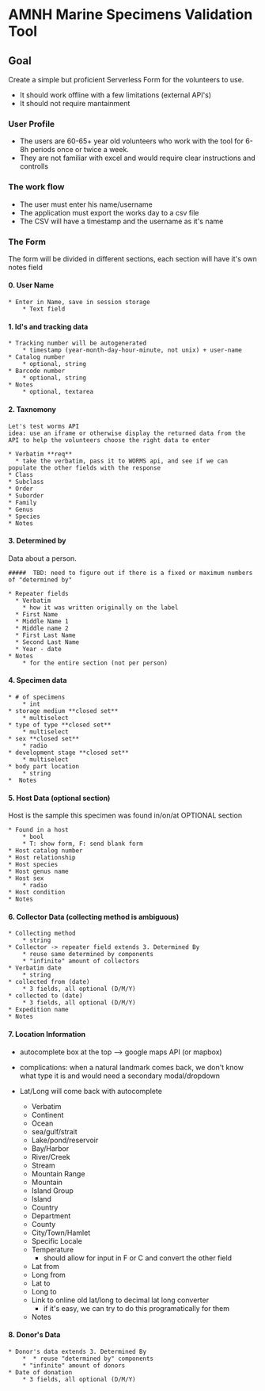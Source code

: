 # AMNH Marine Specimens Validation Tool

## Goal

Create a simple but proficient Serverless Form for the volunteers to use.

* It should work offline with a few limitations (external API's)
* It should not require mantainment


### User Profile

* The users are 60-65+ year old volunteers who work with the tool for 6-8h periods once or twice a week.
* They are not familiar with excel and would require clear instructions and controlls

### The work flow

* The user must enter his name/username
* The application must export the works day to a csv file
* The CSV will have a timestamp and the username as it's name

### The Form

The form will be divided in different sections, each section will have it's own notes field 

#### 0. User Name
	* Enter in Name, save in session storage
  		* Text field

#### 1. Id's and tracking data

	* Tracking number will be autogenerated
  		* timestamp (year-month-day-hour-minute, not unix) + user-name
	* Catalog number
  		* optional, string
	* Barcode number
  		* optional, string
	* Notes
  		* optional, textarea

#### 2. Taxnomony
	
	Let's test worms API
    idea: use an iframe or otherwise display the returned data from the API to help the volunteers choose the right data to enter 

	* Verbatim **req**
	  * take the verbatim, pass it to WORMS api, and see if we can populate the other fields with the response 
	* Class
	* Subclass
	* Order
	* Suborder
	* Family 
	* Genus 
	* Species 
	* Notes

#### 3. Determined by
Data about a person. 

	#####  TBD: need to figure out if there is a fixed or maximum numbers of "determined by"

	* Repeater fields
      * Verbatim
        * how it was written originally on the label 
      * First Name
      * Middle Name 1
      * Middle name 2
      * First Last Name
      * Second Last Name
      * Year - date
    * Notes
    	* for the entire section (not per person) 

#### 4. Specimen data
	
	* # of specimens
		* int
	* storage medium **closed set**
		* multiselect
	* type of type **closed set**
		* multiselect	 
	* sex **closed set**
		* radio 	
	* development stage **closed set**
		* multiselect	 
	* body part location
		* string
	*  Notes

#### 5. Host Data (optional section)
Host is the sample this specimen was found in/on/at
OPTIONAL section

	* Found in a host
		* bool 
		* T: show form, F: send blank form
	* Host catalog number
	* Host relationship
	* Host species
	* Host genus name
	* Host sex
		* radio  
	* Host condition
	* Notes

#### 6. Collector Data (collecting method is ambiguous)

	* Collecting method
		* string 
	* Collector -> repeater field extends 3. Determined By
		* reuse same determined by components
		* "infinite" amount of collectors
	* Verbatim date
		* string 
	* collected from (date)
		* 3 fields, all optional (D/M/Y) 
	* collected to (date)
		* 3 fields, all optional (D/M/Y)  
	* Expedition name
	* Notes

#### 7. Location Information
* autocomplete box at the top --> google maps API (or mapbox)
* complications: when a natural landmark comes back, we don't know what type it is and would need a secondary modal/dropdown
* Lat/Long will come back with autocomplete 


	* Verbatim
	* Continent
	* Ocean
	* sea/gulf/strait
	* Lake/pond/reservoir
	* Bay/Harbor
	* River/Creek
	* Stream
	* Mountain Range
	* Mountain
	* Island Group
	* Island
	* Country
	* Department
	* County
	* City/Town/Hamlet
	* Specific Locale
	* Temperature 
		* should allow for input in F or C and convert the other field
	* Lat from
	* Long from
	* Lat to
	* Long to
	* Link to online old lat/long to decimal lat long converter
		* if it's easy, we can try to do this programatically for them  
	* Notes

#### 8. Donor's Data

	* Donor's data extends 3. Determined By
		*  * reuse "determined by" components
		* "infinite" amount of donors
	* Date of donation
		* 3 fields, all optional (D/M/Y) 
